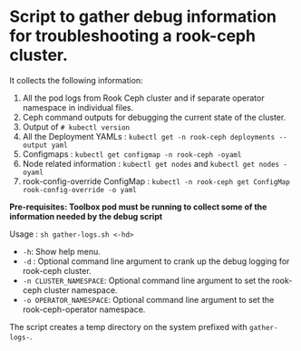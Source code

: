 # Script to gather debug information for troubleshooting a rook-ceph cluster.

It collects the following information:

1. All the pod logs from Rook Ceph cluster and if separate operator namespace in individual files.
2. Ceph command outputs for debugging the current state of the cluster.
3. Output of `# kubectl version`
4. All the Deployment YAMLs : `kubectl get -n rook-ceph deployments --output yaml`
5. Configmaps : `kubectl get configmap -n rook-ceph -oyaml`
6. Node related information : `kubectl get nodes` and `kubectl get nodes -oyaml`
7. rook-config-override ConfigMap : `kubectl -n rook-ceph get ConfigMap rook-config-override -o yaml`

**Pre-requisites: Toolbox pod must be running to collect some of the information needed by the debug script**

Usage : `sh gather-logs.sh <-hd>`
* `-h`: Show help menu.
* `-d` : Optional command line argument to crank up the debug logging for rook-ceph cluster.
* `-n CLUSTER_NAMESPACE`: Optional command line argument to set the rook-ceph cluster namespace.
* `-o OPERATOR_NAMESPACE`: Optional command line argument to set the rook-ceph-operator namespace.

The script creates a temp directory on the system prefixed with `gather-logs-`.
